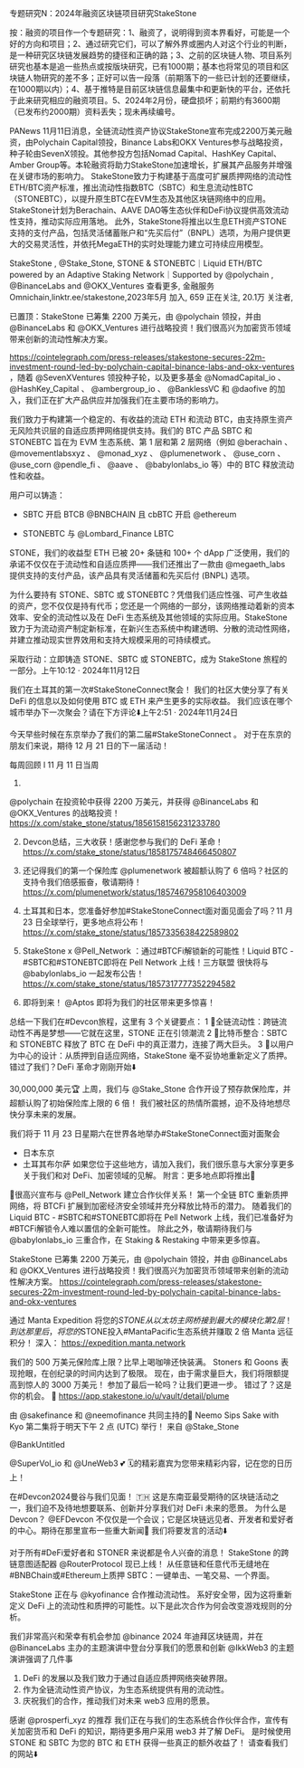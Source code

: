专题研究N：2024年融资区块链项目研究StakeStone




按：融资的项目作一个专题研究：1、融资了，说明得到资本界看好，可能是一个好的方向和项目；2、通过研究它们，可以了解外界或圈内人对这个行业的判断，是一种研究区块链发展趋势的捷径和正确的路；3、之前的区块链人物、项目系列研究也基本是追一些热点或按版块研究，已有1000期；基本也将常见的项目和区块链人物研究的差不多；正好可以告一段落（前期落下的一些已计划的还要继续，在1000期以内）；4、基于推特是目前区块链信息最集中和更新快的平台，还依托于此来研究相应的融资项目。5、2024年2月份，硬盘损坏；前期约有3600期（已发布约2000期）资料丢失；现未再续编号。

PANews 11月11日消息，全链流动性资产协议StakeStone宣布完成2200万美元融资，由Polychain Capital领投，Binance Labs和OKX Ventures参与战略投资，种子轮由SevenX领投。其他参投方包括Nomad Capital、HashKey Capital、Amber Group等。本轮融资将助力StakeStone加速增长，扩展其产品服务并增强在关键市场的影响力。
StakeStone致力于构建基于高度可扩展质押网络的流动性ETH/BTC资产标准，推出流动性指数BTC（SBTC）和生息流动性BTC（STONEBTC），以提升原生BTC在EVM生态及其他区块链网络中的应用。StakeStone计划为Berachain、AAVE DAO等生态伙伴和DeFi协议提供高效流动性支持，推动实际应用落地。
此外，StakeStone将推出以生息ETH资产STONE支持的支付产品，包括灵活储蓄账户和“先买后付”（BNPL）选项，为用户提供更大的交易灵活性，并依托MegaETH的实时处理能力建立可持续应用模型。


StakeStone
,
@Stake_Stone,
STONE & STONEBTC｜Liquid ETH/BTC powered by an Adaptive Staking Network｜Supported by 
@polychain
, 
@BinanceLabs
 and 
@OKX_Ventures
查看更多,
金融服务Omnichain,linktr.ee/stakestone,2023年5月 加入,
659 正在关注,
20.1万 关注者,


已置顶：StakeStone 已筹集 2200 万美元，由
@polychain
领投，并由
@BinanceLabs
和
@OKX_Ventures
进行战略投资！我们很高兴为加密货币领域带来创新的流动性解决方案。

https://cointelegraph.com/press-releases/stakestone-secures-22m-investment-round-led-by-polychain-capital-binance-labs-and-okx-ventures
，随着
@SevenXVentures
领投种子轮，以及更多基金
@NomadCapital_io
 、 
@HashKey_Capital
 、 
@ambergroup_io
 、 
@BanklessVC
和
@daofive
的加入，我们正在扩大产品供应并加强我们在主要市场的影响力。

我们致力于构建第一个稳定的、有收益的流动 ETH 和流动 BTC，由支持原生资产无风险共识层的自适应质押网络提供支持。我们的 BTC 产品 SBTC 和 STONEBTC 旨在为 EVM 生态系统、第 1 层和第 2 层网络（例如
@berachain
 、 
@movementlabsxyz
 、 
@monad_xyz
 、 
@plumenetwork
 、
@use_corn
 、 @use_corn 
@pendle_fi
 、 
@aave
 、 
@babylonlabs_io
等）中的 BTC 释放流动性和收益。

用户可以铸造：

- SBTC 开启 BTCB 
@BNBCHAIN
且 cbBTC 开启
@ethereum


- STONEBTC 与
@Lombard_Finance
 LBTC

STONE，我们的收益型 ETH 已被 20+ 条链和 100+ 个 dApp 广泛使用，我们的承诺不仅仅在于流动性和自适应质押——我们还推出了一款由
@megaeth_labs
提供支持的支付产品，该产品具有灵活储蓄和先买后付 (BNPL) 选项。

为什么要持有 STONE、SBTC 或 STONEBTC？凭借我们适应性强、可产生收益的资产，您不仅仅是持有代币；您还是一个网络的一部分，该网络推动着新的资本效率、安全的流动性以及在 DeFi 生态系统及其他领域的实际应用。StakeStone 致力于为流动资产制定新标准，在新兴生态系统中构建透明、分散的流动性网络，并建立推动现实世界效用和支持大规模采用的可持续模式。

采取行动：立即铸造 STONE、SBTC 或 STONEBTC，成为 StakeStone 旅程的一部分。上午10:12 · 2024年11月12日


我们在土耳其的第一次#StakeStoneConnect聚会！
我们的社区大使分享了有关 DeFi 的信息以及如何使用 BTC 或 ETH 来产生更多的实际收益。
我们应该在哪个城市举办下一次聚会？请在下方评论⬇️上午2:51 · 2024年11月24日

今天早些时候在东京举办了我们的第二届#StakeStoneConnect 。
对于在东京的朋友们来说，期待 12 月 21 日的下一届活动！

每周回顾 l 11 月 11 日当周

1. 
@polychain
在投资轮中获得 2200 万美元，并获得
@BinanceLabs
和
@OKX_Ventures
的战略投资！
https://x.com/stake_stone/status/1856158156231233780

2. Devcon总结，三大收获！感谢您参与我们的 DeFi 革命！
https://x.com/stake_stone/status/1858175748466450807

3. 还记得我们的第一个保险库
@plumenetwork
被超额认购了 6 倍吗？社区的支持令我们倍感振奋，敬请期待！
https://x.com/plumenetwork/status/1857467958106403009

4. 土耳其和日本，您准备好参加#StakeStoneConnect面对面见面会了吗？11 月 23 日全球举行，更多地点将公布！
https://x.com/stake_stone/status/1857335638422589802

5. StakeStone x 
@Pell_Network
 ：通过#BTCFi解锁新的可能性！Liquid BTC - #SBTC和#STONEBTC即将在 Pell Network 上线！三方联盟
很快将与
@babylonlabs_io
一起发布公告！
https://x.com/stake_stone/status/1857317777352294582

6. 即将到来！ 
@Aptos
即将为我们的社区带来更多惊喜！

总结一下我们在#Devcon旅程，这里有 3 个关键要点：
1 ⃣全链流动性：跨链流动性不再是梦想——它就在这里，STONE 正在引领潮流
2 ⃣比特币整合：SBTC 和 STONEBTC 释放了 BTC 在 DeFi 中的真正潜力，连接了两大巨头。
3 ⃣以用户为中心的设计：从质押到自适应网络，StakeStone 毫不妥协地重新定义了质押。
错过了我们？DeFi 革命才刚刚开始⬇️

30,000,000 美元🏆
上周，我们与
@Stake_Stone
合作开设了预存款保险库，并超额认购了初始保险库上限的 6 倍！
我们被社区的热情所震撼，迫不及待地想尽快分享未来的发展。

我们将于 11 月 23 日星期六在世界各地举办#StakeStoneConnect面对面聚会
- 日本东京
- 土耳其布尔萨
如果您位于这些地方，请加入我们，我们很乐意与大家分享更多关于我们和对 DeFi、加密领域的见解。
附言：更多地点即将推出👀

🌟很高兴宣布与
@Pell_Network
建立合作伙伴关系！
第一个全链 BTC 重新质押网络，将 BTCFi 扩展到加密经济安全领域并充分释放比特币的潜力。
随着我们的 Liquid BTC - #SBTC和#STONEBTC即将在 Pell Network 上线，我们已准备好为#BTCFi解锁令人难以置信的全新可能性。
除此之外，敬请期待我们与
@babylonlabs_io
三重合作，在 Staking & Restaking 中带来更多惊喜。

StakeStone 已筹集 2200 万美元，由
@polychain
领投，并由
@BinanceLabs
和
@OKX_Ventures
进行战略投资！我们很高兴为加密货币领域带来创新的流动性解决方案。
https://cointelegraph.com/press-releases/stakestone-secures-22m-investment-round-led-by-polychain-capital-binance-labs-and-okx-ventures

通过 Manta Expedition 将您的$STONE从以太坊主网桥接到最大的模块化第 2 层！
到达那里后，将您的$STONE投入#MantaPacific生态系统并赚取 2 倍 Manta 远征积分！
深入： https://expedition.manta.network

我们的 500 万美元保险库上限？比早上喝咖啡还快装满。
Stoners 和 Goons 表现抢眼，在创纪录的时间内达到了极限。
现在，由于需求量巨大，我们将限额提高到惊人的 3000 万美元！
参加了最后一轮吗？让我们更进一步。
错过了？这是你的机会。 👀
https://app.stakestone.io/u/vault/detail/plume

由
@sakefinance
和
@neemofinance
共同主持的🍶 Neemo Sips Sake with Kyo 第二集将于明天下午 2 点 (UTC) 举行！
来自
@Stake_Stone
  
@BankUntitled
 
@SuperVol_io
和
@UneWeb3
 💕
🗓️的精彩嘉宾为您带来精彩内容，记在您的日历上！ 

在#Devcon2024曼谷与我们见面！ 🇹🇭
这是东南亚最受期待的区块链活动之一，我们迫不及待地想要联系、创新并分享我们对 DeFi 未来的愿景。
为什么是 Devcon？ 
@EFDevcon
不仅仅是一个会议；它是区块链远见者、开发者和爱好者的中心。期待在那里宣布一些重大新闻👀
我们将要发言的活动⬇️

对于所有#DeFi爱好者和 STONER 来说都是令人兴奋的消息！
StakeStone 的跨链意图适配器
@RouterProtocol
现已上线！
从任意链和任意代币无缝地在#BNBChain或#Ethereum上质押 SBTC：一键单击、一笔交易、一个界面。

StakeStone 正在与
@kyofinance
合作推动流动性。
系好安全带，因为这将重新定义 DeFi 上的流动性和质押的可能性。以下是此次合作为何会改变游戏规则的分析。

我们非常高兴和荣幸有机会参加
@binance
 2024 年迪拜区块链周，并在
@BinanceLabs
主办的主题演讲中登台分享我们的愿景和创新
@IkkWeb3
的主题演讲强调了几件事
1. DeFi 的发展以及我们致力于通过自适应质押网络突破界限。
2. 作为全链流动性资产协议，为生态系统提供有用的流动性。
3. 庆祝我们的合作，推动我们对未来 web3 应用的愿景。

感谢
@prosperfi_xyz
的推荐
我们正在与我们的生态系统合作伙伴合作，宣传有关加密货币和 DeFi 的知识，期待更多用户采用 web3 并了解 DeFi。
是时候使用 STONE 和 SBTC 为您的 BTC 和 ETH 获得一些真正的额外收益了！
请查看我们的网站⬇️


